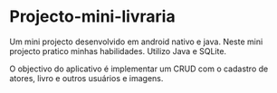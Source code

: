 # Projecto-mini-livraria
Um mini projecto desenvolvido em android nativo e java.
Neste mini projecto pratico minhas habilidades.
Utilizo Java e SQLite.

O objectivo do aplicativo é implementar um CRUD 
com o cadastro de atores, livro e outros usuários e imagens.
